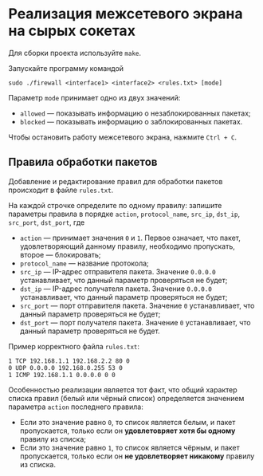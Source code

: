 # **Реализация межсетевого экрана на сырых сокетах**

Для сборки проекта используйте ```make```.

Запускайте программу командой
```
sudo ./firewall <interface1> <interface2> <rules.txt> [mode]
```
Параметр ```mode``` принимает одно из двух значений:
* ```allowed``` &mdash; показывать информацию о незаблокированных пакетах;
* ```blocked``` &mdash; показывать информацию о заблокированных пакетах.

Чтобы остановить работу межсетевого экрана, нажмите ```Ctrl + C```.
## Правила обработки пакетов

Добавление и редактирование правил для обработки пакетов происходит в файле ```rules.txt```.

На каждой строчке определите по одному правилу: запишите параметры правила в порядке ```action```, ```protocol_name```, ```src_ip```, ```dst_ip```, ```src_port```, ```dst_port```, где 
* ```action``` &mdash; принимает значения ```0``` и ```1```. Первое означает, что пакет, удовлетворяющий данному правилу, необходимо пропускать, второе &mdash; блокировать;
* ```protocol_name``` &mdash; название протокола;
* ```src_ip``` &mdash; IP-адрес отправителя пакета. Значение ```0.0.0.0``` устанавливает, что данный параметр проверяться не будет;
* ```dst_ip``` &mdash; IP-адрес получателя пакета. Значение ```0.0.0.0``` устанавливает, что данный параметр проверяться не будет;
* ```src_port``` &mdash; порт отправителя пакета. Значение ```0``` устанавливает, что данный параметр проверяться не будет;
* ```dst_port``` &mdash; порт получателя пакета. Значение ```0``` устанавливает, что данный параметр проверяться не будет.

Пример корректного файла ```rules.txt```:
```
1 TCP 192.168.1.1 192.168.2.2 80 0
0 UDP 0.0.0.0 192.168.0.255 53 0
1 ICMP 192.168.1.1 0.0.0.0 0 0
```

Особенностью реализации является тот факт, что общий характер списка правил (белый или чёрный список) определяется значением параметра ```action``` последнего правила:
* Если это значение равно ```0```, то список является белым, и пакет пропускается, только если он **удовлетовряет хотя бы одному** правилу из списка;
* Если это значение равно ```1```, то список является чёрным, и пакет пропускается, только если он **не удовлетворяет никакому** правилу из списка.